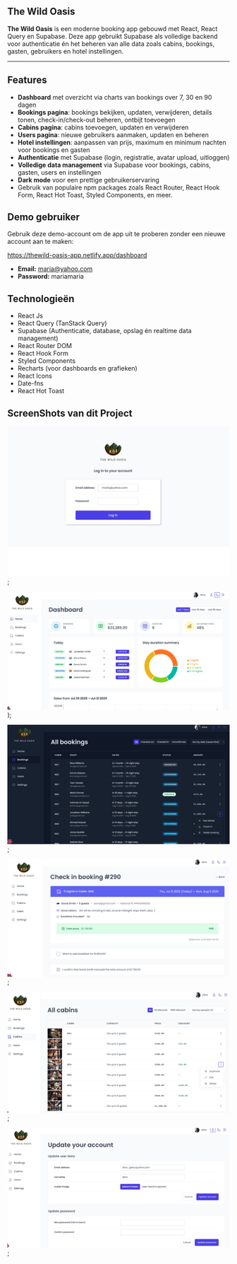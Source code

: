  ## The Wild Oasis

**The Wild Oasis** is een moderne booking app gebouwd met React, React Query en Supabase. Deze app gebruikt Supabase als volledige backend voor authenticatie én het beheren van alle data zoals cabins, bookings, gasten, gebruikers en hotel instellingen.

---

## Features

- **Dashboard** met overzicht via charts  van bookings over 7, 30 en 90 dagen
- **Bookings pagina**: bookings bekijken, updaten, verwijderen, details tonen, check-in/check-out beheren, ontbijt toevoegen
- **Cabins pagina**: cabins toevoegen, updaten en verwijderen
- **Users pagina**: nieuwe gebruikers aanmaken, updaten en beheren
- **Hotel instellingen**: aanpassen van prijs, maximum en minimum nachten voor bookings en gasten
- **Authenticatie** met Supabase (login, registratie, avatar upload, uitloggen)
- **Volledige data management** via Supabase voor bookings, cabins, gasten, users en instellingen
- **Dark mode** voor een prettige gebruikerservaring
- Gebruik van populaire npm packages zoals React Router, React Hook Form, React Hot Toast, Styled Components, en meer.


## Demo gebruiker

Gebruik deze demo-account om de app uit te proberen zonder een nieuwe account aan te maken:

https://thewild-oasis-app.netlify.app/dashboard

- **Email:** maria@yahoo.com  
- **Password:** mariamaria


## Technologieën

- React Js
- React Query (TanStack Query)
- Supabase (Authenticatie, database, opslag én realtime data management)
- React Router DOM
- React Hook Form
- Styled Components
- Recharts (voor dashboards en grafieken)
- React Icons
- Date-fns
- React Hot Toast

## ScreenShots van dit Project

![Login Page van The Wild Oasis](https://github.com/AlinaAMG/The-Wild-Oasis/blob/main/public/login.jpg);

![Dashboard van The Wild Oasis](https://github.com/AlinaAMG/The-Wild-Oasis/blob/main/public/dashboard.jpg));

![Bookings Page van The Wild Oasis](https://github.com/AlinaAMG/The-Wild-Oasis/blob/main/public/bookings.jpg);

![Booking Details Page van The Wild Oasis](https://github.com/AlinaAMG/The-Wild-Oasis/blob/main/public/bookingDetails.jpg);

![Cabins Page van The Wild Oasis](https://github.com/AlinaAMG/The-Wild-Oasis/blob/main/public/cabins.jpg);

![Update Account Page van The Wild Oasis](https://github.com/AlinaAMG/The-Wild-Oasis/blob/main/public/updateAccount.jpg);

